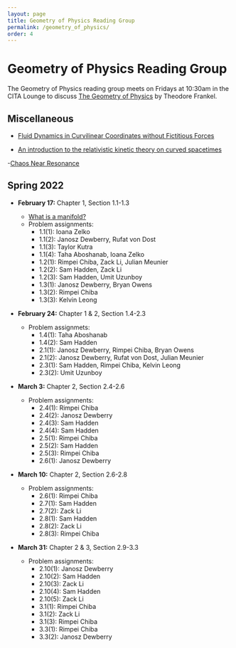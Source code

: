 ```yaml
---
layout: page
title: Geometry of Physics Reading Group
permalink: /geometry_of_physics/
order: 4
---
```


Geometry of Physics Reading Group
=================================


The Geometry of Physics reading group meets on Fridays at 10:30am in the CITA Lounge to discuss [The Geometry of Physics][geomBook] by Theodore Frankel.

Miscellaneous
-------------

- [Fluid Dynamics in Curvilinear Coordinates without Fictitious Forces](https://ui.adsabs.harvard.edu/abs/2021Fluid...6..366C/abstract)

- [An introduction to the relativistic kinetic theory on curved spacetimes](https://link.springer.com/article/10.1007/s10714-022-02908-5)

-[Chaos Near Resonance](https://link.springer.com/book/10.1007/978-1-4612-1508-0)

Spring 2022
-----------

- **February 17:** Chapter 1, Section 1.1-1.3
	- [What is a manifold?][manifold]
	- Problem assignments:
		- 1.1(1): Ioana Zelko
		- 1.1(2): Janosz Dewberry, Rufat von Dost
		- 1.1(3): Taylor Kutra
		- 1.1(4): Taha Aboshanab, Ioana Zelko
		- 1.2(1): Rimpei Chiba, Zack Li, Julian Meunier
		- 1.2(2): Sam Hadden, Zack Li
		- 1.2(3): Sam Hadden, Umit Uzunboy
		- 1.3(1): Janosz Dewberry, Bryan Owens
		- 1.3(2): Rimpei Chiba
		- 1.3(3): Kelvin Leong

- **February 24:** Chapter 1 & 2, Section 1.4-2.3
	- Problem assignmets:
		- 1.4(1): Taha Aboshanab
		- 1.4(2): Sam Hadden
		- 2.1(1): Janosz Dewberry, Rimpei Chiba, Bryan Owens
		- 2.1(2): Janosz Dewberry, Rufat von Dost, Julian Meunier
		- 2.3(1): Sam Hadden, Rimpei Chiba, Kelvin Leong
		- 2.3(2): Umit Uzunboy

- **March 3:** Chapter 2, Section 2.4-2.6
	- Problem assignments:
		- 2.4(1): Rimpei Chiba
		- 2.4(2): Janosz Dewberry
		- 2.4(3): Sam Hadden
		- 2.4(4): Sam Hadden
		- 2.5(1): Rimpei Chiba
		- 2.5(2): Sam Hadden
		- 2.5(3): Rimpei Chiba
		- 2.6(1): Janosz Dewberry

- **March 10:** Chapter 2, Section 2.6-2.8
	- Problem assignments:
		- 2.6(1): Rimpei Chiba
		- 2.7(1): Sam Hadden
		- 2.7(2): Zack Li
		- 2.8(1): Sam Hadden
		- 2.8(2): Zack Li
		- 2.8(3): Rimpei Chiba

- **March 31:** Chapter 2 & 3, Section 2.9-3.3
	- Problem assignments:
		- 2.10(1): Janosz Dewberry
		- 2.10(2): Sam Hadden
		- 2.10(3): Zack Li
		- 2.10(4): Sam Hadden
		- 2.10(5): Zack Li
		- 3.1(1): Rimpei Chiba
		- 3.1(2): Zack Li
		- 3.1(3): Rimpei Chiba
		- 3.3(1): Rimpei Chiba
		- 3.3(2): Janosz Dewberry


[geomBook]: https://www.cambridge.org/core/books/geometry-of-physics/94894F70DB22055BD7BC2B84C135ABAF
[manifold]: https://www.youtube.com/watch?v=zIjBArHTPZ4&ab_channel=GeometryForPhysicists

